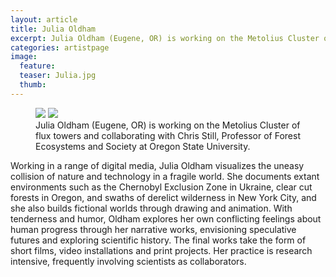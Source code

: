 ```yaml
---
layout: article
title: Julia Oldham
excerpt: Julia Oldham (Eugene, OR) is working on the Metolius Cluster of flux towers and collaborating with Chris Still, Professor of Forest Ecosystems and Society at Oregon State University.
categories: artistpage
image:
  feature:
  teaser: Julia.jpg
  thumb:
---
```

<!-- Google tag (gtag.js) -->
<script async src="https://www.googletagmanager.com/gtag/js?id=G-BZ7FX1WQPT"></script>
<script>
  window.dataLayer = window.dataLayer || [];
  function gtag(){dataLayer.push(arguments);}
  gtag('js', new Date());

  gtag('config', 'G-BZ7FX1WQPT');
</script>

<figure class="half">
	<img src="https://fluxnetair.github.io/images/Julia.jpg">
	<img src="https://fluxnetair.github.io/images/Chris_S.png">
	<figcaption>Julia Oldham (Eugene, OR) is working on the Metolius Cluster of flux towers and collaborating with Chris Still, Professor of Forest Ecosystems and Society at Oregon State University.</figcaption>
</figure>

Working in a range of digital media, Julia Oldham visualizes the uneasy collision of nature and technology in a fragile world. She documents extant environments such as the Chernobyl Exclusion Zone in Ukraine, clear cut forests in Oregon, and swaths of derelict wilderness in New York City, and she also builds fictional worlds through drawing and animation. With tenderness and humor, Oldham explores her own conflicting feelings about human progress through her narrative works, envisioning speculative futures and exploring scientific history. The final works take the form of short films, video installations and print projects. Her practice is research intensive, frequently involving scientists as collaborators.
